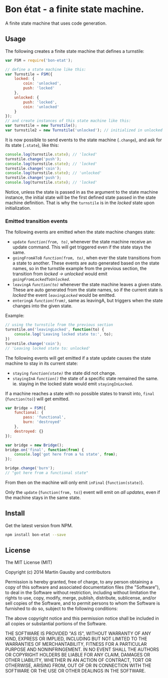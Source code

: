 # Bon état - a finite state machine.

A finite state machine that uses code generation.

## Usage
The following creates a finite state machine that defines a turnstile:

```js
var FSM = require('bon-etat');

// define a state machine like this:
var Turnstile = FSM({
    locked: {
        coin: 'unlocked',
        push: 'locked'
    },
    unlocked: {
        push: 'locked',
        coin: 'unlocked'
    }
});
// and create instances of this state machine like this:
var turnstile = new Turnstile();
var turnstile2 = new Turnstile('unlocked'); // initialized in unlocked state
```

It is now possible to send events to the state machine (`.change`), and ask for its state (`.state`), like this:

```js
console.log(turnstile.state); // 'locked'
turnstile.change('push');
console.log(turnstile.state); // 'locked'
turnstile.change('coin');
console.log(turnstile.state); // 'unlocked'
turnstile.change('push');
console.log(turnstile.state); // 'locked'
```

Notice, unless the state is passed in as the argument to the state machine instance, the initial state will be the first defined state passed in the state machine definition. That is why the `turnstile` is in the *locked* state upon initialization.


### Emitted transition events
The following events are emitted when the state machine changes state:

  * `update` *`function(from, to)`*, whenever the state machine receive an update command. This will get triggered even if the state stays the same.
  * `goingFromAToB` *`function(from, to)`*, when ever the state transitions from a state to another. These events are auto generated based on the state names, so in the turnstile example from the previous section, the transition from *locked -> unlocked* would emit *`goingFromLockedToUnlocked`*.
  * `leavingA` *`function(to)`* whenever the state machine leaves a given state. These are auto generated from the state names, so if the current state is *locked* the event *`leavingLocked`* would be emitted.
  * `enteringA` *`function(from)`*, same as leavingA, but triggers when the state changes into the given state.

Example:
```js
// using the turnstile from the previous section
turnstile.on('leavingLocked', function(to) {
    console.log('Leaving locked state to:', to);
})
turnstile.change('coin');
// 'Leaving locked state to: unlocked'
```

The following events will get emitted if a state update causes the state machine to stay in its current state:

  * `staying` *`function(state)`* the state did not change.
  * `stayingInA` *`function()`* the state of a specific state remained the same. ie. staying in the locked state would emit `stayingInLocked`.

If a machine reaches a state with no possible states to transit into, `final` (`function(to)`) will get emitted.

```js
var Bridge = FSM({
    functional: {
        pass: 'functional',
        burn: 'destroyed'
    },
    destroyed: {}
});

var bridge = new Bridge();
bridge.on('final', function(from) {
    console.log('got here from a %s state', from);
});

bridge.change('burn');
// "got here from a functional state"
```

From then on the machine will only emit `inFinal` (`function(state)`).

Only the `update` (`function(from, to)`) event will emit on *all updates*, even if the machine stays in the same state.


## Install

Get the latest version from NPM.

```sh
npm install bon-etat --save
```

## License

The MIT License (MIT)

Copyright (c) 2014 Martin Gausby and contributors

Permission is hereby granted, free of charge, to any person obtaining a copy of this software and associated documentation files (the "Software"), to deal in the Software without restriction, including without limitation the rights to use, copy, modify, merge, publish, distribute, sublicense, and/or sell copies of the Software, and to permit persons to whom the Software is furnished to do so, subject to the following conditions:

The above copyright notice and this permission notice shall be included in all copies or substantial portions of the Software.

THE SOFTWARE IS PROVIDED "AS IS", WITHOUT WARRANTY OF ANY KIND, EXPRESS OR IMPLIED, INCLUDING BUT NOT LIMITED TO THE WARRANTIES OF MERCHANTABILITY, FITNESS FOR A PARTICULAR PURPOSE AND NONINFRINGEMENT. IN NO EVENT SHALL THE AUTHORS OR COPYRIGHT HOLDERS BE LIABLE FOR ANY CLAIM, DAMAGES OR OTHER LIABILITY, WHETHER IN AN ACTION OF CONTRACT, TORT OR OTHERWISE, ARISING FROM, OUT OF OR IN CONNECTION WITH THE SOFTWARE OR THE USE OR OTHER DEALINGS IN THE SOFTWARE.

